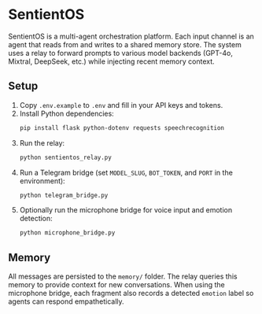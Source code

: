 # SentientOS

SentientOS is a multi-agent orchestration platform. Each input channel is an agent that reads from and writes to a shared memory store. The system uses a relay to forward prompts to various model backends (GPT-4o, Mixtral, DeepSeek, etc.) while injecting recent memory context.

## Setup
1. Copy `.env.example` to `.env` and fill in your API keys and tokens.
2. Install Python dependencies:
   ```bash
   pip install flask python-dotenv requests speechrecognition
   ```
3. Run the relay:
   ```bash
   python sentientos_relay.py
   ```
4. Run a Telegram bridge (set `MODEL_SLUG`, `BOT_TOKEN`, and `PORT` in the environment):
   ```bash
   python telegram_bridge.py
   ```
5. Optionally run the microphone bridge for voice input and emotion detection:
   ```bash
   python microphone_bridge.py
   ```

## Memory
All messages are persisted to the `memory/` folder. The relay queries this memory to provide context for new conversations. When using the microphone bridge, each fragment also records a detected `emotion` label so agents can respond empathetically.
